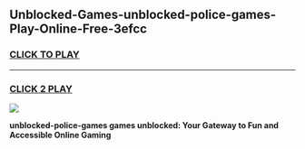 
## Unblocked-Games-unblocked-police-games-Play-Online-Free-3efcc
<h3>
<a href="https://premium76.site?title=unblocked-police-games&ref=26A">CLICK TO PLAY</a></h3>
<hr>

<h3>
<a href="https://premium76.site?title=unblocked-police-games&ref=26A">CLICK 2 PLAY</a>
  
</h3>

<a href="https://premium76.site?title=unblocked-police-games&ref=26A"><img src="https://clearcache.store/games.png"></a>


**unblocked-police-games games unblocked: Your Gateway to Fun and Accessible Online Gaming**
